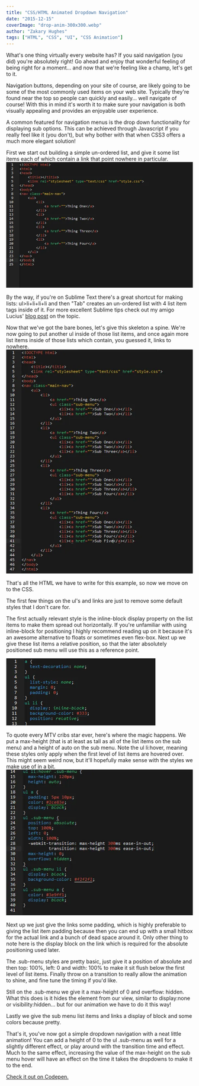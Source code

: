 ```yaml
---
title: "CSS/HTML Animated Dropdown Navigation"
date: "2015-12-15"
coverImage: "drop-anim-300x300.webp"
author: "Zakary Hughes"
tags: ["HTML", "CSS", "UI", "CSS Animation"]
---
```


What's one thing virtually every website has? If you said navigation (you did) you're absolutely right! Go ahead and enjoy that wonderful feeling of being right for a moment... and now that we're feeling like a champ, let's get to it.

Navigation buttons, depending on your site of course, are likely going to be some of the most commonly used items on your web site. Typically they're found near the top so people can quickly and easily... well navigate of course! With this in mind it's worth it to make sure your navigation is both visually appealing and provides an enjoyable user experience.

A common featured for navigation menus is the drop down functionality for displaying sub options. This can be achieved through Javascript if you really feel like it (you don't), but why bother with that when CSS3 offers a much more elegant solution!

First we start out building a simple un-ordered list, and give it some list items each of which contain a link that point nowhere in particular.  
![dropdownscreen1](dropdownScreen1.webp)

By the way, if you're on Sublime Text there's a great shortcut for making lists: ul>li+li+li+li and then "Tab" creates an un-ordered list with 4 list item tags inside of it. For more excellent Sublime tips check out my amigo Lucius' [blog post](/beginners-guide-for-sublime-text/) on the topic.

Now that we've got the bare bones, let's give this skeleton a spine. We're now going to put another ul inside of those list items, and once again more list items inside of those lists which contain, you guessed it, links to nowhere.  
![dropdownscreen2](dropdownScreen2.webp)

That's all the HTML we have to write for this example, so now we move on to the CSS.

The first few things on the ul's and links are just to remove some default styles that I don't care for.

The first actually relevant style is the inline-block display property on the list items to make them spread out horizontally. If you're unfamiliar with using inline-block for positioning I highly recommend reading up on it because it's an awesome alternative to floats or sometimes even flex-box. Next up we give these list items a relative position, so that the later absolutely positioned sub menu will use this as a reference point.

![dropdownscreen3](dropdownScreen3.webp)

To quote every MTV cribs star ever, here's where the magic happens. We put a max-height (that is at least as tall as all of the list items on the sub menu) and a height of auto on the sub menu. Note the ul li:hover, meaning these styles only apply when the first level of list items are hovered over. This might seem weird now, but it'll hopefully make sense with the styles we make use of in a bit.  
![dropdownscreen4](dropdownScreen4.webp)

Next up we just give the links some padding, which is highly preferable to giving the list item padding because then you can end up with a small hitbox for the actual link and a bunch of dead space around it. Only other thing to note here is the display block on the link which is required for the absolute positioning used later.

The .sub-menu styles are pretty basic, just give it a position of absolute and then top: 100%, left: 0 and width: 100% to make it sit flush below the first level of list items. Finally throw on a transition to really allow the animation to shine, and fine tune the timing if you'd like.

Still on the .sub-menu we give it a max-height of 0 and overflow: hidden. What this does is it hides the element from our view, similar to display:none or visibility:hidden... but for our animation we have to do it this way!

Lastly we give the sub menu list items and links a display of block and some colors because pretty.

That's it, you've now got a simple dropdown navigation with a neat little animation! You can add a height of 0 to the ul .sub-menu as well for a slightly different effect, or play around with the transition time and effect. Much to the same effect, increasing the value of the max-height on the sub menu hover will have an effect on the time it takes the dropdowns to make it to the end.

[Check it out on Codepen.](https://codepen.io/anon/pen/bVKEwK)
